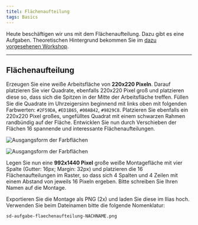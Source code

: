 ```yaml
---
titel: Flächenaufteilung
tags: Basics
---
```


Heute beschäftigen wir uns mit dem Flächenaufteilung. Dazu gibt es eine Aufgaben. Theoretischen Hintergrund bekommen Sie im [dazu vorgesehenen Workshop](/mi-bachelor-screendesign/lehrveranstaltungen/030-workshop-flaeche-form/).

---

## Flächenaufteilung

Erzeugen Sie eine weiße Arbeitsfläche von **220x220 Pixeln**. Darauf platzieren Sie vier Quadrate, ebenfalls 220x220 Pixel groß und platzieren diese so, dass sich die Spitzen in der Mitte der Arbeitsfläche treﬀen. Füllen Sie die Quadrate im Uhrzeigersinn beginnend mit links oben mit folgenden Farbwerten: `#2F59DA`, `#ED1B65`, `#00AB42`, `#9829C8`. Platzieren Sie ebenfalls ein 220x220 Pixel großes, ungefülltes Quadrat mit einem schwarzen Rahmen randbündig auf der Fläche. Entwicklen Sie nun durch Verschieben der Flächen 16 spannende und interessante Flächenaufteilungen.

![Ausgangsform der Farbflächen](../../download/workshops/flaeche-form/beispiel-flaechenaufteilung-a.png)

![Ausgangsform der Farbflächen](../../download/workshops/flaeche-form/beispiel-flaechenaufteilung-b.png)


Legen Sie nun eine **992x1440 Pixel** große weiße Montagefläche mit vier Spalte (Gutter: 16px; Margin: 32px) und platzieren die 16 Flächenaufteilungen im Raster, so dass sich 4 Spalten und 4 Zeilen mit einem Abstand von jeweils 16 Pixeln ergeben. Bitte schreiben Sie Ihren Namen auf die Montage.

Exportieren Sie die Montage als PNG (2x) und laden Sie diese im Ilias hoch. Verwenden Sie beim Dateinamen bitte die folgende Nomenklatur:

```sd-aufgabe-flaechenaufteilung-NACHNAME.png```